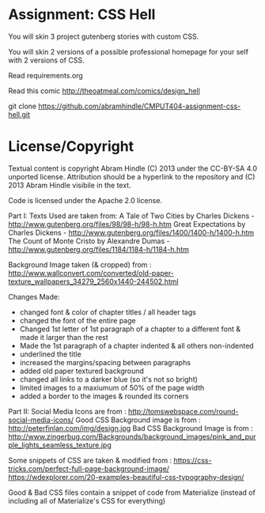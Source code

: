 Assignment: CSS Hell
====================

You will skin 3 project gutenberg stories with custom CSS.

You will skin 2 versions of a possible professional homepage for your
self with 2 versions of CSS.

Read requirements.org

Read this comic http://theoatmeal.com/comics/design_hell

git clone https://github.com/abramhindle/CMPUT404-assignment-css-hell.git

License/Copyright
=================

Textual content is copyright Abram Hindle (C) 2013 under the CC-BY-SA
4.0 unported license. Attribution should be a hyperlink to the
repository and (C) 2013 Abram Hindle visibile in the text.

Code is licensed under the Apache 2.0 license.


Part I:
Texts Used are taken from:
A Tale of Two Cities by Charles Dickens - http://www.gutenberg.org/files/98/98-h/98-h.htm
Great Expectations by Charles Dickens - http://www.gutenberg.org/files/1400/1400-h/1400-h.htm
The Count of Monte Cristo by Alexandre Dumas - http://www.gutenberg.org/files/1184/1184-h/1184-h.htm

Background Image taken (& cropped) from : http://www.wallconvert.com/converted/old-paper-texture_wallpapers_34279_2560x1440-244502.html

Changes Made:
- changed font & color of chapter titles / all header tags
- changed the font of the entire page
- Changed 1st letter of 1st paragraph of a chapter to a different font & made it larger than the rest
- Made the 1st paragraph of a chapter indented & all others non-indented
- underlined the title
- increased the margins/spacing between paragraphs
- added old paper textured background
- changed all links to a darker blue (so it's not so bright)
- limited images to a maxiumum of 50% of the page width
- added a border to the images & rounded its corners


Part II:
Social Media Icons are from : http://tomswebspace.com/round-social-media-icons/
Good CSS Background image is from : http://peterfinlan.com/img/design.jpg
Bad CSS Background Image is from : http://www.zingerbug.com/Backgrounds/background_images/pink_and_purple_lights_seamless_texture.jpg

Some snippets of CSS are taken & modified from :
https://css-tricks.com/perfect-full-page-background-image/
https://wdexplorer.com/20-examples-beautiful-css-typography-design/

Good & Bad CSS files contain a snippet of code from Materialize (instead of including all of Materialize's CSS for everything)